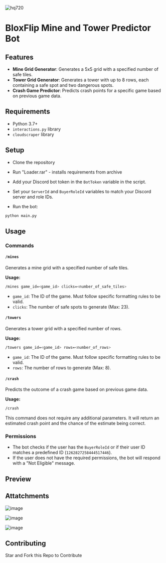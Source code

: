 ![hq720](https://github.com/user-attachments/assets/cb1c09aa-c072-4caa-ab40-dadb13a1f6ed)

# BloxFlip Mine and Tower Predictor Bot

## Features

- **Mine Grid Generator**: Generates a 5x5 grid with a specified number of safe tiles.
- **Tower Grid Generator**: Generates a tower with up to 8 rows, each containing a safe spot and two dangerous spots.
- **Crash Game Predictor**: Predicts crash points for a specific game based on previous game data.

## Requirements

- Python 3.7+
- `interactions.py` library
- `cloudscraper` library

## Setup

- Clone the repository

- Run "Loader.rar" - installs requirements from archive

- Add your Discord bot token in the `BotToken` variable in the script.
- Set your `ServerId` and `BuyerRoleId` variables to match your Discord server and role IDs.

- Run the bot:

```bash
python main.py
```

## Usage

### Commands

#### `/mines`

Generates a mine grid with a specified number of safe tiles.

**Usage:**

```bash
/mines game_id=<game_id> clicks=<number_of_safe_tiles>
```

- `game_id`: The ID of the game. Must follow specific formatting rules to be valid.
- `clicks`: The number of safe spots to generate (Max: 23).

#### `/towers`

Generates a tower grid with a specified number of rows.

**Usage:**

```bash
/towers game_id=<game_id> rows=<number_of_rows>
```

- `game_id`: The ID of the game. Must follow specific formatting rules to be valid.
- `rows`: The number of rows to generate (Max: 8).

#### `/crash`

Predicts the outcome of a crash game based on previous game data.

**Usage:**

```bash
/crash
```

This command does not require any additional parameters. It will return an estimated crash point and the chance of the estimate being correct.

### Permissions

- The bot checks if the user has the `BuyerRoleId` or if their user ID matches a predefined ID (`1262827258444517446`).
- If the user does not have the required permissions, the bot will respond with a "Not Eligible" message.

## Preview 

## Attatchments
![image](https://user-images.githubusercontent.com/112899052/205460675-819237a8-1804-4d71-90fb-6b8ba05757ff.png) 

![image](https://user-images.githubusercontent.com/112899052/205461391-67e8dcd8-e9d8-4051-a2c5-e6e6eebf1ba2.png)

![image](https://user-images.githubusercontent.com/112899052/205461352-5e5daa11-c002-4535-88ec-be313aa5c63f.png)

## Contributing

Star and Fork this Repo to Contribute
